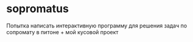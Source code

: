# sopromatus
Попытка написать интерактивную программу для решения задач по сопромату в питоне + мой кусовой проект
